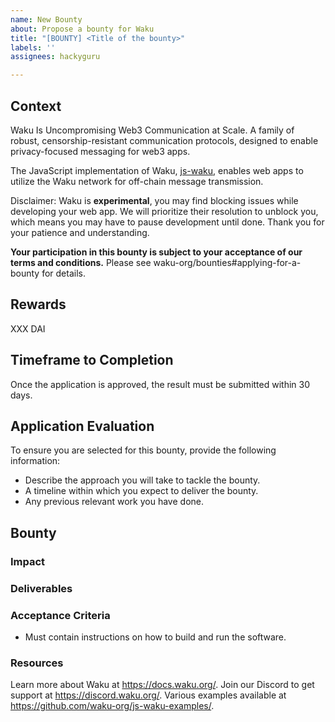 ```yaml
---
name: New Bounty
about: Propose a bounty for Waku
title: "[BOUNTY] <Title of the bounty>"
labels: ''
assignees: hackyguru

---
```


## Context

<!--
Context for the bounty on Gitcoin/Bounty platform. Currently curated for a js-waku bounty.
Only change if the bounty is for another SDK
-->

Waku Is Uncompromising Web3 Communication at Scale.
A family of robust, censorship-resistant communication protocols, designed to enable privacy-focused messaging for web3 apps.

The JavaScript implementation of Waku, [js-waku](https://github.com/waku-org/js-waku/), enables web apps to utilize the Waku network for off-chain message transmission.

Disclaimer: Waku is **experimental**, you may find blocking issues while developing your web app. We will prioritize their resolution to unblock you, which means you may have to pause development until done.
Thank you for your patience and understanding.

**Your participation in this bounty is subject to your acceptance of our terms and conditions.**
Please see waku-org/bounties#applying-for-a-bounty for details.

## Rewards

<!-- Mention the reward for successfully completing the bounty -->

XXX DAI

## Timeframe to Completion

<!-- timeframe to avoid hogging of bounties. Change as appropriate. -->

Once the application is approved, the result must be submitted within 30 days.

## Application Evaluation

<!-- Criteria we will use to select the hacker that will do the bounty -->

To ensure you are selected for this bounty, provide the following information:

- Describe the approach you will take to tackle the bounty.
- A timeline within which you expect to deliver the bounty.
- Any previous relevant work you have done.

## Bounty

<!-- Explain your bounty's executive summary that precisely mentions its outline -->

### Impact

<!-- Explain how your bounty positively contributes to the growth of Waku -->

### Deliverables

<!-- List out all the deliverables of the bounty -->

### Acceptance Criteria

<!-- Explain the guidelines, rules and other factors that help determine whether the bounty is complete -->

- Must contain instructions on how to build and run the software.

### Resources

<!--
List out some of the resources that can be helpful in completing the bounty.
Feel free to modify the list below
-->

Learn more about Waku at https://docs.waku.org/.
Join our Discord to get support at https://discord.waku.org/.
Various examples available at https://github.com/waku-org/js-waku-examples/.

